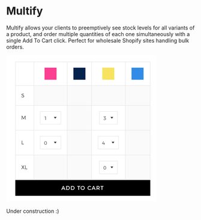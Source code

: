 # Multify

Multify allows your clients to preemptively see stock levels for all variants of a product, and order multiple quantities of each one simultaneously with a single Add To Cart click. Perfect for wholesale Shopify sites handling bulk orders.

![Multift Image](/assets/multify-table.png)


Under construction :)
